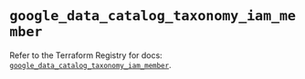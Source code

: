 # `google_data_catalog_taxonomy_iam_member`

Refer to the Terraform Registry for docs: [`google_data_catalog_taxonomy_iam_member`](https://registry.terraform.io/providers/hashicorp/google-beta/6.39.0/docs/resources/google_data_catalog_taxonomy_iam_member).
